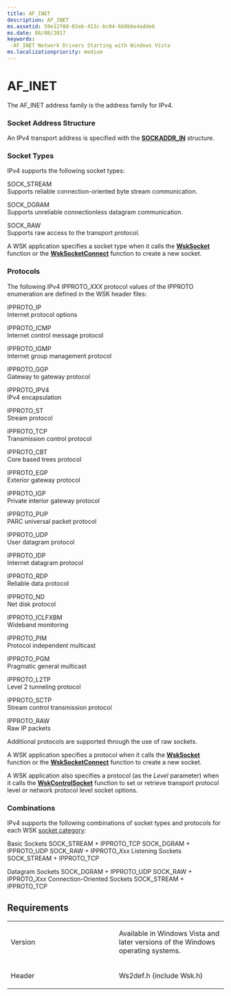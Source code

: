 ```yaml
---
title: AF_INET
description: AF_INET
ms.assetid: 59e12f8d-02eb-413c-bc04-6b9b6e4adde6
ms.date: 08/08/2017
keywords: 
 -AF_INET Network Drivers Starting with Windows Vista
ms.localizationpriority: medium
---
```


# AF\_INET


The AF\_INET address family is the address family for IPv4.

### Socket Address Structure

An IPv4 transport address is specified with the [**SOCKADDR\_IN**](https://docs.microsoft.com/windows/desktop/api/ws2def/ns-ws2def-sockaddr_in) structure.

### Socket Types

IPv4 supports the following socket types:

<a href="" id="sock-stream"></a>SOCK\_STREAM  
Supports reliable connection-oriented byte stream communication.

<a href="" id="sock-dgram"></a>SOCK\_DGRAM  
Supports unreliable connectionless datagram communication.

<a href="" id="sock-raw"></a>SOCK\_RAW  
Supports raw access to the transport protocol.

A WSK application specifies a socket type when it calls the [**WskSocket**](https://docs.microsoft.com/windows-hardware/drivers/ddi/content/wsk/nc-wsk-pfn_wsk_socket) function or the [**WskSocketConnect**](https://docs.microsoft.com/windows-hardware/drivers/ddi/content/wsk/nc-wsk-pfn_wsk_socket_connect) function to create a new socket.

### Protocols

The following IPv4 IPPROTO\_*XXX* protocol values of the IPPROTO enumeration are defined in the WSK header files:

<a href="" id="ipproto-ip"></a>IPPROTO\_IP  
Internet protocol options

<a href="" id="ipproto-icmp"></a>IPPROTO\_ICMP  
Internet control message protocol

<a href="" id="ipproto-igmp"></a>IPPROTO\_IGMP  
Internet group management protocol

<a href="" id="ipproto-ggp"></a>IPPROTO\_GGP  
Gateway to gateway protocol

<a href="" id="ipproto-ipv4"></a>IPPROTO\_IPV4  
IPv4 encapsulation

<a href="" id="ipproto-st"></a>IPPROTO\_ST  
Stream protocol

<a href="" id="ipproto-tcp"></a>IPPROTO\_TCP  
Transmission control protocol

<a href="" id="ipproto-cbt"></a>IPPROTO\_CBT  
Core based trees protocol

<a href="" id="ipproto-egp"></a>IPPROTO\_EGP  
Exterior gateway protocol

<a href="" id="ipproto-igp"></a>IPPROTO\_IGP  
Private interior gateway protocol

<a href="" id="ipproto-pup"></a>IPPROTO\_PUP  
PARC universal packet protocol

<a href="" id="ipproto-udp"></a>IPPROTO\_UDP  
User datagram protocol

<a href="" id="ipproto-idp"></a>IPPROTO\_IDP  
Internet datagram protocol

<a href="" id="ipproto-rdp"></a>IPPROTO\_RDP  
Reliable data protocol

<a href="" id="ipproto-nd"></a>IPPROTO\_ND  
Net disk protocol

<a href="" id="ipproto-iclfxbm"></a>IPPROTO\_ICLFXBM  
Wideband monitoring

<a href="" id="ipproto-pim"></a>IPPROTO\_PIM  
Protocol independent multicast

<a href="" id="ipproto-pgm"></a>IPPROTO\_PGM  
Pragmatic general multicast

<a href="" id="ipproto-l2tp"></a>IPPROTO\_L2TP  
Level 2 tunneling protocol

<a href="" id="ipproto-sctp"></a>IPPROTO\_SCTP  
Stream control transmission protocol

<a href="" id="ipproto-raw"></a>IPPROTO\_RAW  
Raw IP packets

Additional protocols are supported through the use of raw sockets.

A WSK application specifies a protocol when it calls the [**WskSocket**](https://docs.microsoft.com/windows-hardware/drivers/ddi/content/wsk/nc-wsk-pfn_wsk_socket) function or the [**WskSocketConnect**](https://docs.microsoft.com/windows-hardware/drivers/ddi/content/wsk/nc-wsk-pfn_wsk_socket_connect) function to create a new socket.

A WSK application also specifies a protocol (as the *Level* parameter) when it calls the [**WskControlSocket**](https://docs.microsoft.com/windows-hardware/drivers/ddi/content/wsk/nc-wsk-pfn_wsk_control_socket) function to set or retrieve transport protocol level or network protocol level socket options.

### Combinations

IPv4 supports the following combinations of socket types and protocols for each WSK [socket category](https://docs.microsoft.com/windows-hardware/drivers/network/winsock-kernel-socket-categories):

Basic Sockets
SOCK\_STREAM + IPPROTO\_TCP
SOCK\_DGRAM + IPPROTO\_UDP
SOCK\_RAW + IPPROTO\_*Xxx*
Listening Sockets
SOCK\_STREAM + IPPROTO\_TCP

Datagram Sockets
SOCK\_DGRAM + IPPROTO\_UDP
SOCK\_RAW + IPPROTO\_*Xxx*
Connection-Oriented Sockets
SOCK\_STREAM + IPPROTO\_TCP

Requirements
------------

<table>
<colgroup>
<col width="50%" />
<col width="50%" />
</colgroup>
<tbody>
<tr class="odd">
<td><p>Version</p></td>
<td><p>Available in Windows Vista and later versions of the Windows operating systems.</p></td>
</tr>
<tr class="even">
<td><p>Header</p></td>
<td>Ws2def.h (include Wsk.h)</td>
</tr>
</tbody>
</table>

 

 




